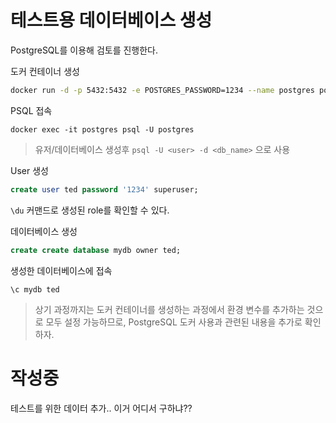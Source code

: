 # 테스트용 데이터베이스 생성

PostgreSQL를 이용해 검토를 진행한다.

도커 컨테이너 생성

```sh
docker run -d -p 5432:5432 -e POSTGRES_PASSWORD=1234 --name postgres postgres:latest
```

PSQL 접속

```shell
docker exec -it postgres psql -U postgres 
```

> 유저/데이터베이스 생성후 `psql -U <user> -d <db_name>` 으로 사용 

User 생성
```sql
create user ted password '1234' superuser;
```

`\du` 커맨드로 생성된 role를 확인할 수 있다.

데이터베이스 생성

```sql
create create database mydb owner ted;
```

생성한 데이터베이스에 접속

```psql
\c mydb ted
```

> 상기 과정까지는 도커 컨테이너를 생성하는 과정에서 환경 변수를 추가하는 것으로 모두 설정 가능하므로, PostgreSQL 도커 사용과 관련된 내용을 추가로 확인하자.

# 작성중
테스트를 위한 데이터 추가.. 이거 어디서 구하냐??


